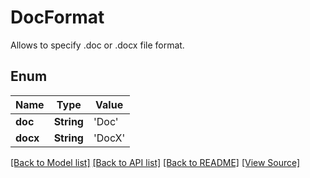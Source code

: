 # DocFormat
Allows to specify .doc or .docx file format.

## Enum
Name | Type | Value
------------ | ------------- | -------------
**doc** | **String** | 'Doc'
**docx** | **String** | 'DocX'

[[Back to Model list]](../README.md#documentation-for-models) [[Back to API list]](../README.md#documentation-for-api-endpoints) [[Back to README]](../README.md) [[View Source]](../src/models/DocFormat.ts)

